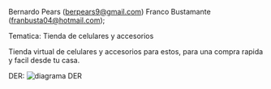 Bernardo Pears (berpears9@gmail.com)
Franco Bustamante (franbusta04@hotmail.com);

Tematica: Tienda de celulares y accesorios


Tienda virtual de celulares y accesorios para estos, para una compra rapida y facil desde tu casa.



DER: ![diagrama DER](https://github.com/ber-pears/tp1web2/assets/142944203/e264803c-02e1-4041-9c22-c2ff2a668e2f)





